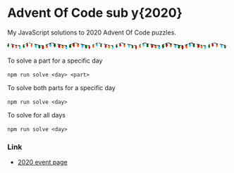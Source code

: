 # Advent Of Code sub y{2020}

My JavaScript solutions to 2020 Advent Of Code puzzles.

![Xmas Lights](/assets/lights.gif)

To solve a part for a specific day

```npm run solve <day> <part>```

To solve both parts for a specific day

```npm run solve <day>```

To solve for all days

```npm run solve <day>```

### Link
- [2020 event page](https://adventofcode.com/2020/)

